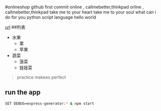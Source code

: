 #onlineshop 
github first commit
online , callmebetter,thinkpad
orline , callmebetter,thinkpad
take me to your heart take me to your soul
what can i do for you
python script language
hello world

[url](packagecontrol.io)
##列表
+ 水果
  - 栗
  - 苹果
+ 蔬菜
  - 菠菜
  - 娃娃菜

 >practice makees perfect 



## run the app
```bash
SET DEBUG=express-generator:* & npm start
```
